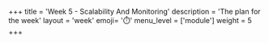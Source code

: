 +++
title = 'Week 5 - Scalability And Monitoring'
description = 'The plan for the week'
layout = 'week'
emoji= '⏱️'
menu_level = ['module']
weight = 5
+++


